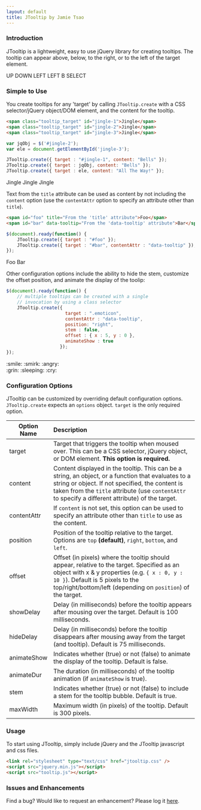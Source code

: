 ```yaml
---
layout: default
title: JTooltip by Jamie Tsao
---
```


### Introduction
JTooltip is a lightweight, easy to use jQuery library for creating tooltips.  The tooltip can appear above, below, to the right, or to the left of the target element.

<div class="example_row">
  <span class="tooltip_target" id="intro-1" data-tooltip="UP">UP</span>
  <span class="tooltip_target" id="intro-2" data-tooltip="DOWN">DOWN</span>
  <span class="tooltip_target" id="intro-3" data-tooltip="RIGHT">LEFT</span>
  <span class="tooltip_target" id="intro-4" data-tooltip="RIGHT">LEFT</span>
  <span class="tooltip_target" id="intro-5" data-tooltip="A">B</span>
  <span class="tooltip_target" id="intro-6" data-tooltip="START">SELECT</span>
</div>

### Simple to Use
You create tooltips for any 'target' by calling `JTooltip.create` with a CSS selector/jQuery object/DOM element, and the content for the tooltip.

```html
<span class="tooltip_target" id="jingle-1">Jingle</span>
<span class="tooltip_target" id="jingle-2">Jingle</span>
<span class="tooltip_target" id="jingle-3">Jingle</span>
```
```javascript
var jqObj = $('#jingle-2');
var ele = document.getElementById('jingle-3');

JTooltip.create({ target : "#jingle-1", content: "Bells" });
JTooltip.create({ target : jqObj, content: "Bells" });
JTooltip.create({ target : ele, content: "All The Way!" });
```

<div class="example_row">
  <span class="tooltip_target" id="jingle-1">Jingle</span>
  <span class="tooltip_target" id="jingle-2">Jingle</span>
  <span class="tooltip_target" id="jingle-3">Jingle</span>
</div>

Text from the `title` attribute can be used as content by not including the `content` option (use the `contentAttr` option to specify an attribute other than `title`).

```html
<span id="foo" title="From the 'title' attribute">Foo</span>
<span id="bar" data-tooltip="From the 'data-tooltip' attribute">Bar</span>
```
```javascript
$(document).ready(function() {
    JTooltip.create({ target : "#foo" });
    JTooltip.create({ target : "#bar", contentAttr : "data-tooltip" });
});
```

<div class="example_row">
    <span class="tooltip_target" id="foo" title="From the 'title' attribute">Foo</span>
    <span class="tooltip_target" id="bar" data-tooltip="From the 'data-tooltip' attribute">Bar</span>
</div>

Other configuration options include the ability to hide the stem, customize the offset position, and animate the display of the toolip:

```javascript
$(document).ready(function() {
    // multiple tooltips can be created with a single 
    // invocation by using a class selector
    JTooltip.create({ 
                      target : ".emoticon",        
                      contentAttr : "data-tooltip", 
                      position: "right", 
                      stem : false, 
                      offset : { x : 5, y : 0 }, 
                      animateShow : true 
                    });
});
```

<div class="example_row">
    <span class="tooltip_target span_3 emoticon" data-tooltip=":smile:">:smile:</span>
    <span class="tooltip_target span_3 emoticon" data-tooltip=":smirk:">:smirk:</span>
    <span class="tooltip_target span_3 emoticon" data-tooltip=":angry:">:angry:</span>
</div>
<div class="example_row">
    <span class="tooltip_target span_3 emoticon" data-tooltip=":grin:">:grin:</span>
    <span class="tooltip_target span_3 emoticon" data-tooltip=":sleeping:">:sleeping:</span>
    <span class="tooltip_target span_3 emoticon" data-tooltip=":cry:">:cry:</span>
</div>



### Configuration Options
JTooltip can be customized by overriding default configuration options.  `JTooltip.create` expects an `options` object.  `target` is the only required option.

Option Name | Description
----------- | :------------
target | Target that triggers the tooltip when moused over. This can be a CSS selector, jQuery object, or DOM element. **This option is required.** 
content | Content displayed in the tooltip. This can be a string, an object, or a function that evaluates to a string or object.  If not specified, the content is taken from the `title` attribute (use `contentAttr` to specify a different attribute) of the target.
contentAttr | If `content` is not set, this option can be used to specify an attribute other than `title` to use as the content.
position | Position of the tooltip relative to the target. Options are `top` **(default)**, `right`, `bottom`, and `left`.
offset | Offset (in pixels) where the tooltip should appear, relative to the target.  Specified as an object with x & y properties (e.g. `{ x : 0, y : 10 }`).  Default is 5 pixels to the top/right/bottom/left (depending on `position`) of the target.
showDelay | Delay (in milliseconds) before the tooltip appears after mousing over the target.  Default is 100 milliseconds.
hideDelay | Delay (in milliseconds) before the tooltip disappears after mousing away from the target (and tooltip).  Default is 75 milliseconds.
animateShow | Indicates whether (true) or not (false) to animate the display of the tooltip.  Default is false.
animateDur | The duration (in milliseconds) of the tooltip animation (if `animateShow` is true).
stem | Indicates whether (true) or not (false) to include a stem for the tooltip bubble.  Default is true.
maxWidth | Maximum width (in pixels) of the tooltip.  Default is 300 pixels.


### Usage
To start using JTooltip, simply include jQuery and the JTooltip javascript and css files.

```html
<link rel="stylesheet" type="text/css" href="jtooltip.css" />
<script src="jquery.min.js"></script>
<script src="tooltip.js"></script>
```

### Issues and Enhancements
Find a bug?  Would like to request an enhancement?  Please log it <a href="https://github.com/jamietsao/JTooltip/issues" target="_blank">here</a>.


<script tyoe="text/javascript">
    $(document).ready(function() {
        // Examples from Introduction
        JTooltip.create({ target : "#intro-1", contentAttr : "data-tooltip", position: "top" });
        JTooltip.create({ target : "#intro-2", contentAttr : "data-tooltip", position: "bottom" });
        JTooltip.create({ target : "#intro-3", contentAttr : "data-tooltip", position: "right" });
        JTooltip.create({ target : "#intro-4", contentAttr : "data-tooltip", position: "right" });
        JTooltip.create({ target : "#intro-5", contentAttr : "data-tooltip", position: "left" });
        JTooltip.create({ target : "#intro-6", contentAttr : "data-tooltip", position: "left" });
        // examples for 'Simple to Use'
        var jqObj = $('#jingle-2');
        var ele = document.getElementById('jingle-3');

        JTooltip.create({ target : "#jingle-1", content: "Bells" });
        JTooltip.create({ target : jqObj, content: "Bells" });
        JTooltip.create({ target : ele, content: "All The Way!" });

        JTooltip.create({ target : "#foo" });
        JTooltip.create({ target : "#bar", contentAttr : "data-tooltip" });

        JTooltip.create({ target : ".emoticon", contentAttr : "data-tooltip", position: "right", stem : false, offset : { x : 5, y : 0 }, animateShow : true });

    });
</script>